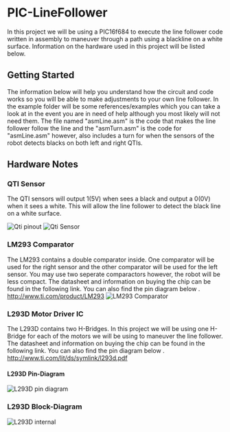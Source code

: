 # PIC-LineFollower
In this project we will be using a PIC16f684 to execute the line follower code written in assembly to maneuver through a path using a blackline on a white surface. Information on the hardware used in this project will be listed below.

## Getting Started
The information below will help you understand how the circuit and code works so you will be able to make adjustments to your own line follower. In the example folder will be some references/examples which you can take a look at in the event you are in need of help although you most likely will not need them. The file named "asmLine.asm" is the code that makes the line follower follow the line and the "asmTurn.asm" is the code for "asmLine.asm" however, also includes a turn for when the sensors of the robot detects blacks on both left and right QTIs.

## Hardware Notes
### QTI Sensor
The QTI sensors will output 1(5V) when sees a black and output a 0(0V) when it sees a white. This will allow the line follower to detect the black line on a white surface. 

![Qti pinout](http://1.bp.blogspot.com/-N0Nd3CAbPmw/UmeMtR847mI/AAAAAAAATgQ/mUeR5FXTRqg/s1600/QTI-3.png)  ![Qti Sensor](http://forums.parallax.com/uploads/attachments/40445/59658.jpg)
### LM293 Comparator 
The LM293 contains a double comparator inside. One comparator will be used for the right sensor and the other comparator will be used for the left sensor. You may use two seperate comparactors however, the robot will be less compact. The datasheet and information on buying the chip can be found in the following link. You can also find the pin diagram below .
http://www.ti.com/product/LM293
![LM293 Comparator](https://www.theengineeringprojects.com/wp-content/uploads/2017/08/Introduction-to-LM293_9.png)
### L293D Motor Driver IC
The L293D contains two H-Bridges. In this project we will be using one H-Bridge for each of the motors we will be using to maneuver the line follower. The datasheet and information on buying the chip can be found in the following link. You can also find the pin diagram below .
http://www.ti.com/lit/ds/symlink/l293d.pdf
#### L293D Pin-Diagram
![L293D pin diagram](https://components101.com/sites/default/files/component_pin/L293D-Pinout.png) 
### L293D Block-Diagram          
![L293D internal](http://www.ti.com/ds_dgm/images/fbd_slrs008d.gif)

